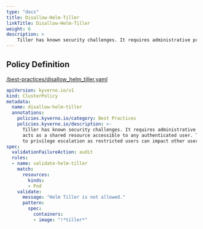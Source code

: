 ```yaml
---
type: "docs"
title: Disallow-Helm-Tiller
linkTitle: Disallow-Helm-Tiller
weight: 6
description: >
    Tiller has known security challenges. It requires administrative privileges and  acts as a shared resource accessible to any authenticated user. Tiller can lead  to privilege escalation as restricted users can impact other users.
---
```


## Policy Definition
<a href="https://github.com/kyverno/policies/raw/main//best-practices/disallow_helm_tiller.yaml" target="-blank">/best-practices/disallow_helm_tiller.yaml</a>

```yaml
apiVersion: kyverno.io/v1
kind: ClusterPolicy
metadata:
  name: disallow-helm-tiller
  annotations:
    policies.kyverno.io/category: Best Practices
    policies.kyverno.io/description: >-
      Tiller has known security challenges. It requires administrative privileges and 
      acts as a shared resource accessible to any authenticated user. Tiller can lead 
      to privilege escalation as restricted users can impact other users.
spec:
  validationFailureAction: audit
  rules:
  - name: validate-helm-tiller
    match:
      resources:
        kinds:
        - Pod
    validate:
      message: "Helm Tiller is not allowed."  
      pattern:
        spec:
          containers:
          - image: "!*tiller*"
```
